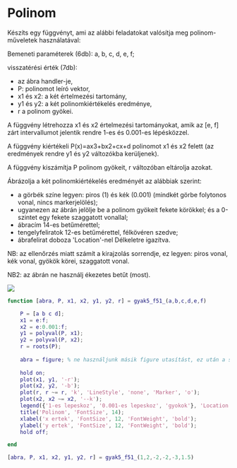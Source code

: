 # Polinom

Készíts egy függvényt, ami az alábbi feladatokat valósítja meg polinom-műveletek használatával:

Bemeneti paraméterek (6db): a, b, c, d, e, f;

visszatérési érték (7db):

*   az ábra handler\-je,
*   P: polinomot leíró vektor,
*   x1 és x2: a két értelmezési tartomány,
*   y1 és y2: a két polinomkiértékelés eredménye,
*   r a polinom gyökei.

A függvény létrehozza x1 és x2 értelmezési tartományokat, amik az \[e, f\] zárt intervallumot jelentik rendre 1-es és 0.001-es lépésközzel.

A függvény kiértékeli P(x)\=ax3+bx2+cx+d polinomot x1 és x2 felett (az eredmények rendre y1 és y2 változókba kerüljenek).

A függvény kiszámítja P polinom gyökeit, r változóban eltárolja azokat.

Ábrázolja a két polinomkiértékelés eredményét az alábbiak szerint:

*   a görbék színe legyen: piros (1) és kék (0.001) (mindkét görbe folytonos vonal, nincs markerjelölés);
*   ugyanezen az ábrán jelölje be a polinom gyökeit fekete körökkel; és a 0-szintet egy fekete szaggatott vonallal;
*   ábracím 14-es betűmérettel;
*   tengelyfeliratok 12-es betűmérettel, félkövéren szedve;
*   ábrafelirat doboza 'Location'-nel Délkeletre igazítva.

NB: az ellenőrzés miatt számít a kirajzolás sorrendje, ez legyen: piros vonal, kék vonal, gyökök körei, szaggatott vonal.

NB2: az ábrán ne használj ékezetes betűt (most).

![](https://lcms-files.mathworks.com/content/images/a0291879-3296-4405-87bb-179ba3fb669c.png)

```matlab
function [abra, P, x1, x2, y1, y2, r] = gyak5_f51_(a,b,c,d,e,f)

    P = [a b c d];
    x1 = e:f;
    x2 = e:0.001:f;
    y1 = polyval(P, x1);
    y2 = polyval(P, x2);
    r = roots(P);
 
    abra = figure; % ne használjunk másik figure utasítást, ez után a sor után jöjjenek a kirajzolás részletei
 
    hold on;
    plot(x1, y1, '-r');
    plot(x2, y2, '-b');
    plot(r, r ~= r, 'k', 'LineStyle', 'none', 'Marker', 'o');
    plot(x2, x2 ~= x2, '--k');
    legend({'1-es lepeskoz', '0.001-es lepeskoz', 'gyokok'}, 'Location', 'southeast');
    title('Polinom', 'FontSize', 14);
    xlabel('x ertek', 'FontSize', 12, 'FontWeight', 'bold');
    ylabel('y ertek', 'FontSize', 12, 'FontWeight', 'bold');
    hold off;

end
```

```matlab
[abra, P, x1, x2, y1, y2, r] = gyak5_f51_(1,2,-2,-2,-3,1.5)
```
